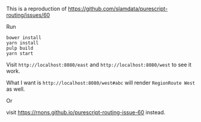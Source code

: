 This is a reproduction of https://github.com/slamdata/purescript-routing/issues/60

Run

```
bower install
yarn install
pulp build
yarn start
```

Visit `http://localhost:8080/east` and `http://localhost:8080/west` to see it work.

What I want is `http://localhost:8080/west#abc` will render `RegionRoute West` as well.

Or

visit https://rnons.github.io/purescript-routing-issue-60 instead.
